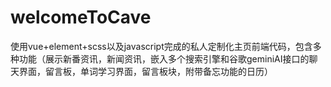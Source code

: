 # welcomeToCave
使用vue+element+scss以及javascript完成的私人定制化主页前端代码，包含多种功能（展示新番资讯，新闻资讯，嵌入多个搜索引擎和谷歌geminiAI接口的聊天界面，留言板，单词学习界面，留言板块，附带备忘功能的日历）
